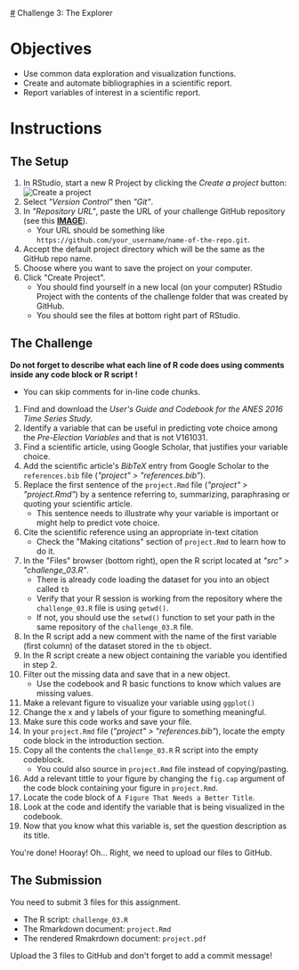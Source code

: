 [#](#) Challenge 3: The Explorer

# Objectives
- Use common data exploration and visualization functions.
- Create and automate bibliographies in a scientific report.
- Report variables of interest in a scientific report.


# Instructions

## The Setup
1. In RStudio, start a new R Project by clicking the *Create a project* button: ![Create a project](../imgs/rstudio_proj.png?raw=true "Create a project")
2. Select *"Version Control"* then *"Git"*.
3. In *"Repository URL"*, paste the URL of your challenge GitHub repository (see this [**IMAGE**](https://www.howtogeek.com/wp-content/uploads/2019/12/Copy-repo-URL-to-clipboard.png.pagespeed.ce.OoaKTWf-H_.png)).
    - Your URL should be something like `https://github.com/your_username/name-of-the-repo.git`.
4. Accept the default project directory which will be the same as the GitHub repo name.
5. Choose where you want to save the project on your computer.
6. Click "Create Project".
    - You should find yourself in a new local (on your computer) RStudio Project with the contents of the challenge folder that was created by GitHub.
    - You should see the files at bottom right part of RStudio.

## The Challenge

**Do not forget to describe what each line of R code does using comments inside any code block or R script !**
- You can skip comments for in-line code chunks.

1. Find and download the *User's Guide and Codebook for the ANES 2016 Time Series Study*.
2. Identify a variable that can be useful in predicting vote choice among the *Pre-Election Variables* and that is not V161031.
3. Find a scientific article, using Google Scholar, that justifies your variable choice.
4. Add the scientific article's *BibTeX* entry from Google Scholar to the `references.bib` file (*"project" > "references.bib"*).
5. Replace the first sentence of the `project.Rmd` file (*"project" > "project.Rmd"*) by a sentence referring to, summarizing, paraphrasing or quoting your scientific article.
    - This sentence needs to illustrate why your variable is important or might help to predict vote choice.
6. Cite the scientific reference using an appropriate in-text citation
    - Check the "Making citations" section of `project.Rmd` to learn how to do it.
7. In the "Files" browser (bottom right), open the R script located at *"src" > "challenge_03.R"*.
    - There is already code loading the dataset for you into an object called `tb`
    - Verify that your R session is working from the repository where the `challenge_03.R` file is using `getwd()`.
    - If not, you should use the `setwd()` function to set your path in the same repository of the `challenge_03.R` file.
8. In the R script add a new comment with the name of the first variable (first column) of the dataset stored in the `tb` object.
9. In the R script create a new object containing the variable you identified in step 2.
10. Filter out the missing data and save that in a new object.
    - Use the codebook and R basic functions to know which values are missing values.
11. Make a relevant figure to visualize your variable using `ggplot()`
12. Change the x and y labels of your figure to something meaningful.
13. Make sure this code works and save your file.
14. In your `project.Rmd` file (*"project" > "references.bib"*), locate the empty code block in the introduction section.
15. Copy all the contents the `challenge_03.R` R script into the empty codeblock.
    - You could also source in `project.Rmd` file instead of copying/pasting.
16. Add a relevant tittle to your figure by changing the `fig.cap` argument of the code block containing your figure in `project.Rmd`.
17. Locate the code block of `A Figure That Needs a Better Title`.
18. Look at the code and identify the variable that is being visualized in the codebook.
19. Now that you know what this variable is, set the question description as its title.

You're done! Hooray! Oh... Right, we need to upload our files to GitHub.

## The Submission

You need to submit 3 files for this assignment.

- The R script: `challenge_03.R`
- The Rmarkdown document: `project.Rmd`
- The rendered Rmakrdown document: `project.pdf`

Upload the 3 files to GitHub and don't forget to add a commit message!

